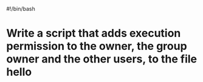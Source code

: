 #!/bin/bash
# Write a script that adds execution permission to the owner, the group owner and the other users, to the file hello
